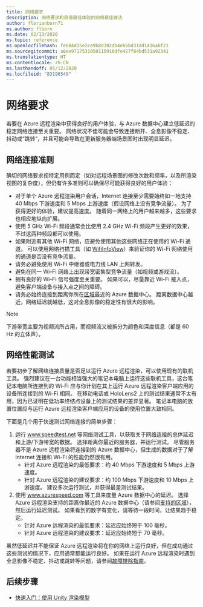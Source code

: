 ```yaml
---
title: 网络要求
description: 网络要求和获得最佳体验的网络最佳做法
author: florianborn71
ms.author: flborn
ms.date: 02/13/2020
ms.topic: reference
ms.openlocfilehash: fe684d15e2ce9b8d302db4eb6bd31dd1416abf21
ms.sourcegitcommit: a8ee9717531050115916dfe427f84bd531a92341
ms.translationtype: HT
ms.contentlocale: zh-CN
ms.lasthandoff: 05/12/2020
ms.locfileid: "83196549"
---
```

# <a name="network-requirements"></a>网络要求

若要在 Azure 远程渲染中获得良好的用户体验，与 Azure 数据中心建立低延迟的稳定网络连接至关重要。 网络状况不佳可能会导致连接断开、全息影像不稳定、抖动或“跳转”，并且可能会导致在更新服务器端场景图时出现明显延迟。

## <a name="guidelines-for-network-connectivity"></a>网络连接准则

确切的网络要求视特定用例而定（如对远程场景图的修改次数和频率，以及所渲染视图的复杂度），但仍有许多准则可以确保尽可能获得良好的用户体验：

* 对于单个 Azure 远程渲染用户会话，Internet 连接至少需要始终如一地支持 40 Mbps 下游速度和 5 Mbps 上游速度（假设网络上没有竞争流量）。 为了获得更好的体验，建议提高速度。 随着同一网络上的用户越来越多，这些要求也相应地纵向扩展。
* 使用 5 GHz Wi-Fi 频段通常会比使用 2.4 GHz Wi-Fi 频段产生更好的效果，不过这两种频段都可以使用。
* 如果附近有其他 Wi-Fi 网络，应避免使用其他这些网络正在使用的 Wi-Fi 通道。 可以使用网络扫描工具（如 [WifiInfoView](https://www.nirsoft.net/utils/wifi_information_view.html)）来验证你的 Wi-Fi 网络使用的通道是否没有竞争流量。
* 请务必避免使用 Wi-Fi 中继器或电力线 LAN 上网转发。
* 避免在同一 Wi-Fi 网络上出现带宽密集型竞争流量（如视频或游戏流）。
* 拥有良好的 Wi-Fi 信号强度至关重要。 如果可以，尽量靠近 Wi-Fi 接入点，避免客户端设备与接入点之间的障碍。
* 请务必始终连接到距离你所在[区域](regions.md)最近的 Azure 数据中心。 距离数据中心越近，网络延迟就越低，这对全息影像的稳定性有很大的影响。

> [!NOTE]
> 下游带宽主要为视频流所占用，而视频流又被拆分为颜色和深度信息（都是 60 Hz 的立体声）。

## <a name="network-performance-tests"></a>网络性能测试

若要初步了解网络连接质量是否足以运行 Azure 远程渲染，可以使用现有的联机工具。 强烈建议在一台功能相当强大的笔记本电脑上运行这些联机工具，这台笔记本电脑所连接到的 Wi-Fi 应与你计划在其上运行 Azure 远程渲染客户端应用的设备所连接到的 Wi-Fi 相同。 在移动电话或 HoloLens2 上的测试结果通常不太有用，因为已证明在低功率终结点设备上的测试结果的差异显著。 笔记本电脑的放置位置应与运行 Azure 远程渲染客户端应用的设备的使用位置大致相同。

下面是几个用于快速测试网络连接的简单步骤：

1. 运行 www.speedtest.net 等网络测试工具，以获取关于网络连接的总体延迟和上游/下游带宽的数据。
选择距离你最近的服务器，并运行测试。 尽管服务器不是 Azure 远程渲染将连接到的 Azure 数据中心，但生成的数据对于了解 Internet 连接和 Wi-Fi 的性能仍然很有用。
   * 针对 Azure 远程渲染的最低要求：约 40 Mbps 下游速度和 5 Mbps 上游速度。
   * 针对 Azure 远程渲染的建议要求：约 100 Mbps 下游速度和 10 Mbps 上游速度。
建议多次运行测试，并获得最差测试结果。
1. 使用 www.azurespeed.com 等工具来度量 Azure 数据中心的延迟。 选择 Azure 远程渲染支持的距离你最近的 Azure 数据中心（请参阅[支持的区域](regions.md)），然后运行延迟测试。 如果看到的数字有变化，请等待一段时间，让结果趋于稳定。
   * 针对 Azure 远程渲染的最低要求：延迟应始终短于 100 毫秒。
   * 针对 Azure 远程渲染的建议要求：延迟应始终短于 70 毫秒。

虽然低延迟并不能保证 Azure 远程渲染将在你的网络上运行良好，但在成功通过这些测试的情况下，应用通常都能运行良好。
如果在运行 Azure 远程渲染时遇到全息影像不稳定、抖动或跳转等问题，请参阅[故障排除指南](../resources/troubleshoot.md)。

## <a name="next-steps"></a>后续步骤

* [快速入门：使用 Unity 渲染模型](../quickstarts/render-model.md)
